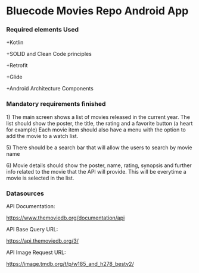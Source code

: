 <h1>Bluecode Movies Repo Android App</h1>
<h3>Required elements Used</h3>
<p>
+Kotlin
</p>
<p>
+SOLID and Clean Code principles
</p>
<p>
+Retrofit
</p>
<p>
+Glide
</p>
<p>
+Android Architecture Components
</p>

<h3>Mandatory requirements finished</h3>
<p>
1) The main screen shows a list of movies released in the current year. The list should show the poster, the title, the rating and a favorite button (a heart for example)
Each movie item should also have a menu with the option to add the movie to a watch list.
</p>

<p>
5) There should be a search bar that will allow the users to search by movie name
</p>

<p>
6) Movie details should show the poster, name, rating, synopsis and further info related to the movie that the API will provide. This will be everytime a movie is selected in the list.
</p>


<h3>Datasources</h3>
<p>API Documentation: </p>
<p><a href="https://www.themoviedb.org/documentation/api">https://www.themoviedb.org/documentation/api</a></<p>
<p>API Base Query URL: </p>
<p><a href="https://api.themoviedb.org/3/">https://api.themoviedb.org/3/</a></<p>
<p>API Image Request URL: </p>
<p><a href="https://image.tmdb.org/t/p/w185_and_h278_bestv2/">https://image.tmdb.org/t/p/w185_and_h278_bestv2/</a></<p>



